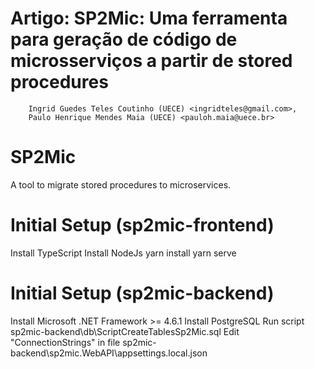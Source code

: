 
# Artigo: SP2Mic: Uma ferramenta para geração de código de microsserviços a partir de stored procedures

        Ingrid Guedes Teles Coutinho (UECE) <ingridteles@gmail.com>, 
        Paulo Henrique Mendes Maia (UECE) <pauloh.maia@uece.br>



# SP2Mic
A tool to migrate stored procedures to microservices.


# Initial Setup (sp2mic-frontend)
Install TypeScript
Install NodeJs
yarn install
yarn serve


# Initial Setup (sp2mic-backend)
Install Microsoft .NET Framework >= 4.6.1
Install PostgreSQL
Run script sp2mic-backend\db\ScriptCreateTablesSp2Mic.sql
Edit "ConnectionStrings" in file sp2mic-backend\sp2mic.WebAPI\appsettings.local.json
